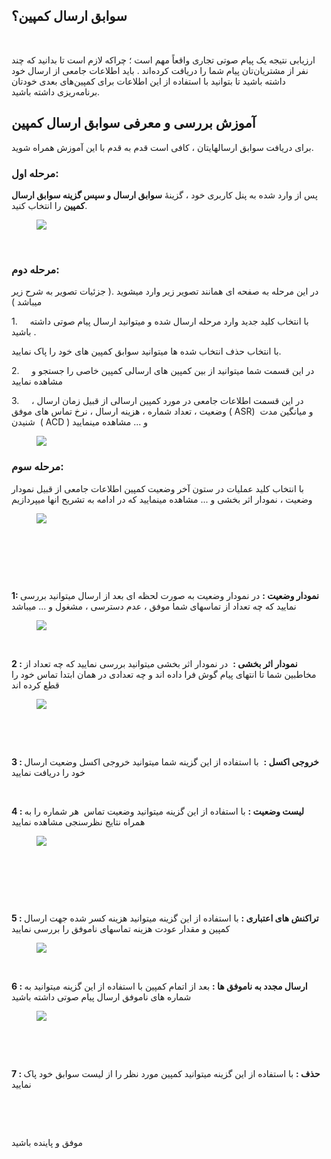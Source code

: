 <h2>سوابق ارسال کمپین؟</h2><p>&nbsp;</p><p>ارزیابی نتیجه یک پیام صوتی تجاری واقعاً مهم است ؛ چراکه لازم است تا بدانید که چند نفر از مشتریان‌تان پیام شما را دریافت کرده‌اند . باید اطلاعات جامعی از ارسال خود داشته باشید تا بتوانید با استفاده از این اطلاعات برای کمپین‌های بعدی خودتان برنامه‌ریزی داشته باشید.</p><h2>آموزش بررسی و معرفی سوابق ارسال کمپین</h2><p>برای دریافت سوابق ارسالهایتان ، کافی است قدم به قدم با این آموزش همراه شوید.</p><h3><strong>مرحله اول:</strong></h3><p>پس از وارد شده به پنل کاربری خود ، گزینۀ&nbsp;<strong>سوابق ارسال و سپس گزینه سوابق ارسال کمپین</strong>&nbsp;را انتخاب کنید.</p><figure class="image"><img src="http://portal.avanak.ir/Content/AceAdmin/help/c8fb50aa5f3b420782a808a6e9aa406e.bmp"></figure><p>&nbsp;</p><h3><strong>مرحله دوم:</strong></h3><p>در این مرحله به صفحه ای همانند تصویر زیر وارد میشوید .( جزئیات تصویر به شرح زیر میباشد )</p><p>1.&nbsp;&nbsp;&nbsp;&nbsp; با انتخاب کلید جدید وارد مرحله ارسال شده و میتوانید ارسال پیام صوتی داشته باشید .</p><p>با انتخاب حذف انتخاب شده ها میتوانید سوابق کمپین های خود را پاک نمایید.</p><p>2.&nbsp;&nbsp;&nbsp;&nbsp; در این قسمت شما میتوانید از بین کمپین های ارسالی کمپین خاصی را جستجو و مشاهده نمایید</p><p>3.&nbsp;&nbsp;&nbsp;&nbsp; در این قسمت اطلاعات جامعی در مورد کمپین ارسالی از قبیل زمان ارسال ، وضعیت ، تعداد شماره ، هزینه ارسال ، نرخ تماس های موفق ( ASR) &nbsp;و میانگین مدت شنیدن&nbsp; ( ACD ) و ... مشاهده مینمایید</p><figure class="image"><img src="http://portal.avanak.ir/Content/AceAdmin/help/1734b75753434055943a12eb60638760.png"></figure><h3><strong>مرحله سوم:</strong></h3><p>با انتخاب کلید عملیات در ستون آخر وضعیت کمپین اطلاعات جامعی از قبیل نمودار وضعیت ، نمودار اثر بخشی و ... مشاهده مینمایید که در ادامه به تشریح انها میپردازیم</p><figure class="image"><img src="http://portal.avanak.ir/Content/AceAdmin/help/d8f7b50d8be348b186631a8f29d9e8ab.png"></figure><p>&nbsp;</p><p>&nbsp;</p><p><strong>&nbsp;</strong></p><p><strong>1: نمودار وضعیت :</strong> در نمودار وضعیت به صورت لحظه ای بعد از ارسال میتوانید بررسی نمایید که چه تعداد از تماسهای شما موفق ، عدم دسترسی ، مشغول و ... میباشد</p><figure class="image"><img src="http://portal.avanak.ir/Content/AceAdmin/help/ee5d6d8d447644268c700c6c8bbb7483.png"></figure><p>&nbsp;</p><p><strong>2 : نمودار اثر بخشی :</strong>&nbsp; در نمودار اثر بخشی میتوانید بررسی نمایید که چه تعداد از مخاطبین شما تا انتهای پیام گوش فرا داده اند و چه تعدادی در همان ابتدا تماس خود را قطع کرده اند</p><figure class="image"><img src="http://portal.avanak.ir/Content/AceAdmin/help/7bc301d3fa9d4e5c99c170e5ba10f942.png"></figure><p>&nbsp;</p><p><strong>&nbsp;</strong></p><p><strong>3 : خروجی اکسل :</strong> &nbsp;با استفاده از این گزینه شما میتوانید خروجی اکسل وضعیت ارسال خود را دریافت نمایید</p><p><strong>&nbsp;</strong></p><p><strong>4 : لیست وضعیت :</strong> با استفاده از این گزینه میتوانید وضعیت تماس&nbsp; هر شماره را به همراه نتایج نظرسنجی مشاهده نمایید</p><figure class="image"><img src="http://portal.avanak.ir/Content/AceAdmin/help/fae5b274893d42e9b904f783257ac4cf.png"></figure><p>&nbsp;</p><p>&nbsp;</p><p>&nbsp;&nbsp;</p><p><strong>5 : تراکنش های اعتباری :</strong> با استفاده از این گزینه میتوانید هزینه کسر شده جهت ارسال کمپین و مقدار عودت هزینه تماسهای ناموفق را بررسی نمایید</p><figure class="image"><img src="http://portal.avanak.ir/Content/AceAdmin/help/e07ca5f290ee47a7a050b027d3ec443c.png"></figure><p>&nbsp;&nbsp;&nbsp;&nbsp;&nbsp;&nbsp;&nbsp;&nbsp;&nbsp;</p><p><strong>6 : ارسال مجدد به ناموفق ها :</strong> بعد از اتمام کمپین با استفاده از این گزینه میتوانید به شماره های ناموفق ارسال پیام صوتی داشته باشید</p><figure class="image"><img src="http://portal.avanak.ir/Content/AceAdmin/help/7fd72354760c40b185a9504f1b490b43.png"></figure><p>&nbsp;</p><p><strong>&nbsp;</strong></p><p><strong>7 : حذف :</strong> با استفاده از این گزینه میتوانید کمپین مورد نظر را از لیست سوابق خود پاک نمایید</p><p>&nbsp;</p><p>&nbsp;</p><p>موفق و پاینده باشید&nbsp;</p>